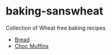 # baking-sanswheat
Collection of Wheat free baking recipes

* [Bread](https://gitprint.com/Kramin42/baking-sanswheat/blob/master/bread.md)
* [Choc Muffins](https://github.com/Kramin42/baking-sanswheat/blob/master/chocmuffins.md)
